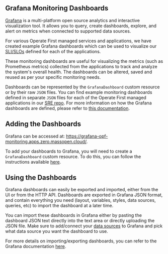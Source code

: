 ## Grafana Monitoring Dashboards

[Grafana](https://grafana.com/oss/grafana) is a multi-platform open source analytics and interactive visualization tool. It allows you to query, create dashboards, explore, and alert on metrics when connected to supported data sources.

For various Operate First managed services and applications, we have created example Grafana dashboards which can be used to visualize our [SLI/SLOs](https://github.com/operate-first/SRE/tree/master/sli-slo) defined for each of the applications.

These monitoring dashboards are useful for visualizing the metrics (such as Prometheus metrics) collected from the applications to track and analyze the system's overall health.
The dashboards can be altered, saved and reused as per your specific monitoring needs.

Dashboards can be represented by the `GrafanaDashboard` custom resource or by their raw `JSON` files. You can find example monitoring dashboards defined in separate `JSON` files for each of the Operate First managed applications in our [SRE repo](https://github.com/operate-first/SRE/tree/master/dashboards). For more information on how the Grafana dashboards are defined, please refer to [this documentation](https://github.com/integr8ly/grafana-operator/blob/master/documentation/dashboards.md).

## Adding the Dashboards

Grafana can be accessed at: https://grafana-opf-monitoring.apps.zero.massopen.cloud/.

To add your dashboards to Grafana, you will need to create a `GrafanaDashboard` custom resource. To do this, you can follow the instructions available [here](./add_grafana_dashboard.md).

## Using the Dashboards

Grafana dashboards can easily be exported and imported, either from the UI or from the HTTP API.
Dashboards are exported in Grafana JSON format, and contain everything you need (layout, variables, styles, data sources, queries, etc) to import the dashboard at a later time.

You can import these dashboards in Grafana either by pasting the dashboard JSON text directly into the text area or directly uploading the JSON file. Make sure to add/connect your [data sources](https://grafana.com/docs/grafana/latest/datasources/) to Grafana and pick what data source you want the dashboard to use.

For more details on importing/exporting dashboards, you can refer to the Grafana documentation [here](https://grafana.com/docs/grafana/latest/dashboards/export-import/).
